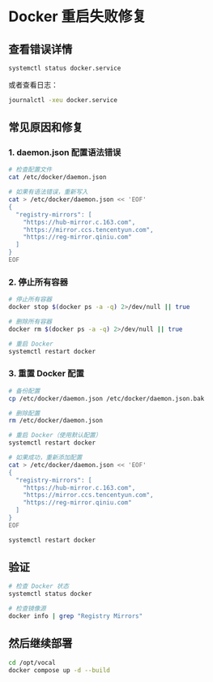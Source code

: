 # Docker 重启失败修复

## 查看错误详情

```bash
systemctl status docker.service
```

或者查看日志：

```bash
journalctl -xeu docker.service
```

## 常见原因和修复

### 1. daemon.json 配置语法错误

```bash
# 检查配置文件
cat /etc/docker/daemon.json

# 如果有语法错误，重新写入
cat > /etc/docker/daemon.json << 'EOF'
{
  "registry-mirrors": [
    "https://hub-mirror.c.163.com",
    "https://mirror.ccs.tencentyun.com",
    "https://reg-mirror.qiniu.com"
  ]
}
EOF
```

### 2. 停止所有容器

```bash
# 停止所有容器
docker stop $(docker ps -a -q) 2>/dev/null || true

# 删除所有容器
docker rm $(docker ps -a -q) 2>/dev/null || true

# 重启 Docker
systemctl restart docker
```

### 3. 重置 Docker 配置

```bash
# 备份配置
cp /etc/docker/daemon.json /etc/docker/daemon.json.bak

# 删除配置
rm /etc/docker/daemon.json

# 重启 Docker（使用默认配置）
systemctl restart docker

# 如果成功，重新添加配置
cat > /etc/docker/daemon.json << 'EOF'
{
  "registry-mirrors": [
    "https://hub-mirror.c.163.com",
    "https://mirror.ccs.tencentyun.com",
    "https://reg-mirror.qiniu.com"
  ]
}
EOF

systemctl restart docker
```

## 验证

```bash
# 检查 Docker 状态
systemctl status docker

# 检查镜像源
docker info | grep "Registry Mirrors"
```

## 然后继续部署

```bash
cd /opt/vocal
docker compose up -d --build
```

